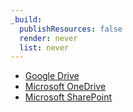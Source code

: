 ```yaml
---
_build:
  publishResources: false
  render: never
  list: never
---
```


- [Google Drive](/cloudflare-one/applications/scan-apps/casb-integrations/google-workspace/google-drive/)
- [Microsoft OneDrive](/cloudflare-one/applications/scan-apps/casb-integrations/microsoft-365/onedrive/)
- [Microsoft SharePoint](/cloudflare-one/applications/scan-apps/casb-integrations/microsoft-365/sharepoint/)
